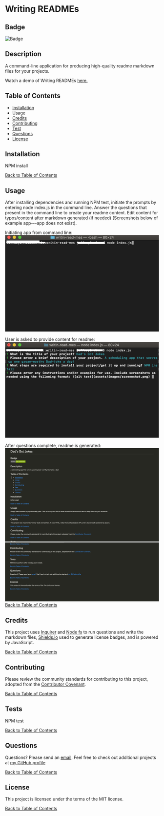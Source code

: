 # Writing READMEs

## Badge

![Badge](https://img.shields.io/badge/license-MIT-green.svg)

## Description

A command-line application for producing high-quality readme markdown files for your projects.

Watch a demo of Writing READMEs [here.](https://drive.google.com/file/d/1SLfq3WS6d2imb3b9Xi4MvP58fgGGbEZg/view)

## Table of Contents

- [Installation](#Installation)
- [Usage](#Usage)
- [Credits](#Credits)
- [Contributing](#Contributing)
- [Test](#Tests)
- [Questions](#Questions)
- [License](#License)

## Installation

NPM install

[Back to Table of Contents](#table-of-contents)

## Usage

After installing dependencies and running NPM test, initiate the prompts by entering node index.js in the command line. Answer the questions that present in the command line to create your readme content. Edit content for typos/content after markdown generated (if needed)
(Screenshots below of example app---app does not exist).

Initiating app from command line:
![Calling application](./assets/images/initiating-app.png)

User is asked to provide content for readme:
![inquirer questions](./assets/images/inquirer.png)

After questions complete, readme is generated:
![sample readme](./assets/images/readme1.png)
![sample readme](./assets/images/readme2.png)
[Back to Table of Contents](#table-of-contents)

## Credits

This project uses [Inquirer](https://www.npmjs.com/package/inquirer) and [Node fs](https://www.npmjs.com/package/node-fs) to run questions and write the markdown files, [Shields.io](https://shields.io/category/license) used to generate license badges, and is powered by JavaScript.

[Back to Table of Contents](#table-of-contents)

## Contributing

Please review the community standards for contributing to this project, adopted from the [Contributor Covenant](https://www.contributor-covenant.org/).

[Back to Table of Contents](#table-of-contents)

## Tests

NPM test

[Back to Table of Contents](#table-of-contents)

## Questions

Questions? Please send an [email](jennifer.nelson242@gmail.com). Feel free to check out additional projects at [my GitHub profile](https://github.com/jnel-221)

[Back to Table of Contents](#table-of-contents)

## License

This project is licensed under the terms of the MIT license.

[Back to Table of Contents](#table-of-contents)
